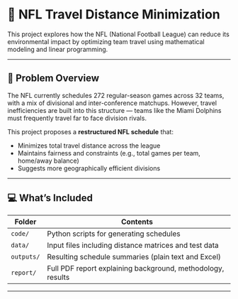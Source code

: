 # 🏈 NFL Travel Distance Minimization

This project explores how the NFL (National Football League) can reduce its environmental impact by optimizing team travel using mathematical modeling and linear programming.

---

## 📌 Problem Overview

The NFL currently schedules 272 regular-season games across 32 teams, with a mix of divisional and inter-conference matchups. However, travel inefficiencies are built into this structure — teams like the Miami Dolphins must frequently travel far to face division rivals.

This project proposes a **restructured NFL schedule** that:
- Minimizes total travel distance across the league
- Maintains fairness and constraints (e.g., total games per team, home/away balance)
- Suggests more geographically efficient divisions

---

## 💻 What’s Included

| Folder        | Contents                                                  |
|---------------|-----------------------------------------------------------|
| `code/`       | Python scripts for generating schedules                   |
| `data/`       | Input files including distance matrices and test data     |
| `outputs/`    | Resulting schedule summaries (plain text and Excel)       |
| `report/`     | Full PDF report explaining background, methodology, results |

---
